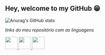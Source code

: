
## Hey, welcome to my GitHub 😁

<!--
**VRuanFab/VRuanFab** is a ✨ _special_ ✨ repository because its `README.md` (this file) appears on your GitHub profile.

Here are some ideas to get you started:

- 🔭 I’m currently working on ...
- 🌱 I’m currently learning ...
- 👯 I’m looking to collaborate on ...
- 🤔 I’m looking for help with ...
- 💬 Ask me about ...
- 📫 How to reach me: ...
- 😄 Pronouns: ...
- ⚡ Fun fact: ...
-->

![Anurag's GitHub stats](https://github-readme-stats.vercel.app/api?username=vruanfab&theme=material-palenight&show_icons=true)

*links do meu repositório com as linguagens*

<a href="https://github.com/VRuanFab?tab=repositories&q=&type=&language=javascript&sort=" target="_blank">
  <img loading="lazy" src="https://cdn.jsdelivr.net/gh/devicons/devicon@latest/icons/javascript/javascript-original.svg" width="40" height="40" target="_blank"/>
<a/>


<a href="https://github.com/VRuanFab?tab=repositories&q=&type=&language=python&sort=" target="_blank">
  <img src="https://cdn.jsdelivr.net/gh/devicons/devicon@latest/icons/python/python-original.svg" width="40" height="40" target="_blank"/>
</a>


<a href="https://www.linkedin.com/in/ruan-fabricio-340739165/" target="_blank">
  <img src="https://cdn.jsdelivr.net/gh/devicons/devicon@latest/icons/linkedin/linkedin-original.svg" width="40" height="40" target="_blank"/>
</a>

